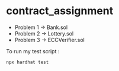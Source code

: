 # contract_assignment

* Problem 1 -> Bank.sol
* Problem 2 -> Lottery.sol
* Problem 3 -> ECCVerifier.sol

To run my test script :
```
npx hardhat test
```